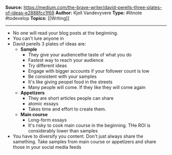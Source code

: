 ---
---
**Source:**  https://medium.com/the-brave-writer/david-perells-three-plates-of-ideas-e2888fcc1f69
**Author:** Kjell Vandevyvere
**Type:** #litnote #todevelop 
**Topics:** [[Writing]]

----
- No one will read your blog posts at the beginning.
- You can't lure anyone in
- David perells 3 plates of ideas are:
	- **Sample**
		- They give your audiencethe taste of what you do
		- Fastest way to reach your audience
		- Try different ideas
		- Engage with bigger accounts if your follower count is low
		- Be consistent with your samples
		- It's like giving peopel food in the streets
		- Many people will come. If they like they will come again
	- **Appetizers**
		- They are short articles people can share
		- atomic essays
		- Takes time and effort to create them.
	- **Main course**
		- Long-form essays
		- It's risky to cook main course in the beginning. THe ROI is considerably lower than samples 
- You have to diversify you content. Don't just always share the samething. Take samples from main course or appetizers and share those in your social media feeds